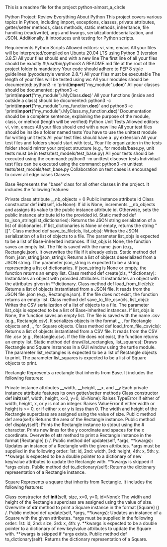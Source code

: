 This is a readme file for the project python-almost_a_circle

Python Project: Review Everything About Python
This project covers various topics in Python, including import, exceptions, classes, private attributes, getter/setter methods, class methods, static methods, inheritance, file handling (read/write), args and kwargs, serialization/deserialization, and JSON. Additionally, it introduces unit testing for Python scripts.

Requirements
Python Scripts
Allowed editors: vi, vim, emacs
All your files will be interpreted/compiled on Ubuntu 20.04 LTS using Python 3 (version 3.8.5)
All your files should end with a new line
The first line of all your files should be exactly #!/usr/bin/python3
A README.md file at the root of the project folder is mandatory
Your code should adhere to PEP 8 style guidelines (pycodestyle version 2.8.*)
All your files must be executable
The length of your files will be tested using wc
All your modules should be documented: python3 -c 'print(__import__("my_module").__doc__)'
All your classes should be documented: python3 -c 'print(__import__("my_module").MyClass.__doc__)'
All your functions (inside and outside a class) should be documented: python3 -c 'print(__import__("my_module").my_function.__doc__)' and python3 -c 'print(__import__("my_module").MyClass.my_function.__doc__)'
Documentation should be a complete sentence, explaining the purpose of the module, class, or method (length will be verified)
Python Unit Tests
Allowed editors: vi, vim, emacs
All your files should end with a new line
All your test files should be inside a folder named tests
You have to use the unittest module for writing unit tests
All your test files should have a .py extension
All your test files and folders should start with test_
Your file organization in the tests folder should mirror your project structure (e.g., for models/base.py, unit tests must be in tests/test_models/test_base.py)
All your tests should be executed using the command: python3 -m unittest discover tests
Individual test files can be executed using the command: python3 -m unittest tests/test_models/test_base.py
Collaboration on test cases is encouraged to cover all edge cases
Classes

Base
Represents the "base" class for all other classes in the project. It includes the following features:

Private class attribute __nb_objects = 0
Public instance attribute id
Class constructor def __init__(self, id=None): If id is None, increments __nb_objects and assigns its value to the public instance attribute id. Otherwise, sets the public instance attribute id to the provided id.
Static method def to_json_string(list_dictionaries): Returns the JSON string serialization of a list of dictionaries. If list_dictionaries is None or empty, returns the string "[]".
Class method def save_to_file(cls, list_objs): Writes the JSON serialization of a list of objects to a file. The parameter list_objs is expected to be a list of Base-inherited instances. If list_objs is None, the function saves an empty list. The file is saved with the name <cls name>.json (e.g., Rectangle.json). It overwrites the file if it already exists.
Static method def from_json_string(json_string): Returns a list of objects deserialized from a JSON string. The parameter json_string is expected to be a string representing a list of dictionaries. If json_string is None or empty, the function returns an empty list.
Class method def create(cls, **dictionary): Instantiates an object with provided attributes. It instantiates an object with the attributes given in **dictionary.
Class method def load_from_file(cls): Returns a list of objects instantiated from a JSON file. It reads from the JSON file <cls name>.json (e.g., Rectangle.json). If the file does not exist, the function returns an empty list.
Class method def save_to_file_csv(cls, list_objs): Writes the CSV serialization of a list of objects to a file. The parameter list_objs is expected to be a list of Base-inherited instances. If list_objs is None, the function saves an empty list. The file is saved with the name <cls name>.csv (e.g., Rectangle.csv). It serializes objects in the format <id>,<width>,<height>,<x>,<y> for Rectangle objects and <id>,<size>,<x>,<y> for Square objects.
Class method def load_from_file_csv(cls): Returns a list of objects instantiated from a CSV file. It reads from the CSV file <cls name>.csv (e.g., Rectangle.csv). If the file does not exist, the function returns an empty list.
Static method def draw(list_rectangles, list_squares): Draws Rectangle and Square instances in a GUI window using the turtle module. The parameter list_rectangles is expected to be a list of Rectangle objects to print. The parameter list_squares is expected to be a list of Square objects to print.


Rectangle
Represents a rectangle that inherits from Base. It includes the following features:

Private instance attributes __width, __height, __x, and __y
Each private instance attribute features its own getter/setter methods
Class constructor def __init__(self, width, height, x=0, y=0, id=None): Raises TypeError if either of width, height, x, or y is not an integer. Raises ValueError if either width or height is >= 0, or if either x or y is less than 0. The width and height of the Rectangle superclass are assigned using the value of size.
Public method def area(self): Returns the area of the Rectangle instance.
Public method def display(self): Prints the Rectangle instance to stdout using the # character. Prints new lines for the y coordinate and spaces for the x coordinate.
Overwrite of __str__ method to print a Rectangle instance in the format [Rectangle] (<id>) <x>/<y>.
Public method def update(self, *args, **kwargs): Updates an instance of a Rectangle with the given attributes. *args must be supplied in the following order: 1st: id, 2nd: width, 3rd: height, 4th: x, 5th: y. **kwargs is expected to be a double pointer to a dictionary of new key/value attributes to update the Rectangle with. **kwargs is skipped if *args exists.
Public method def to_dictionary(self): Returns the dictionary representation of a Rectangle instance.


Square
Represents a square that inherits from Rectangle. It includes the following features:

Class constructor def __init__(self, size, x=0, y=0, id=None): The width and height of the Rectangle superclass are assigned using the value of size.
Overwrite of __str__ method to print a Square instance in the format [Square] (<id>) <x>/<y>.
Public method def update(self, *args, **kwargs): Updates an instance of a Square with the given attributes. *args must be supplied in the following order: 1st: id, 2nd: size, 3rd: x, 4th: y. **kwargs is expected to be a double pointer to a dictionary of new key/value attributes to update the Square with. **kwargs is skipped if *args exists.
Public method def to_dictionary(self): Returns the dictionary representation of a Square.
